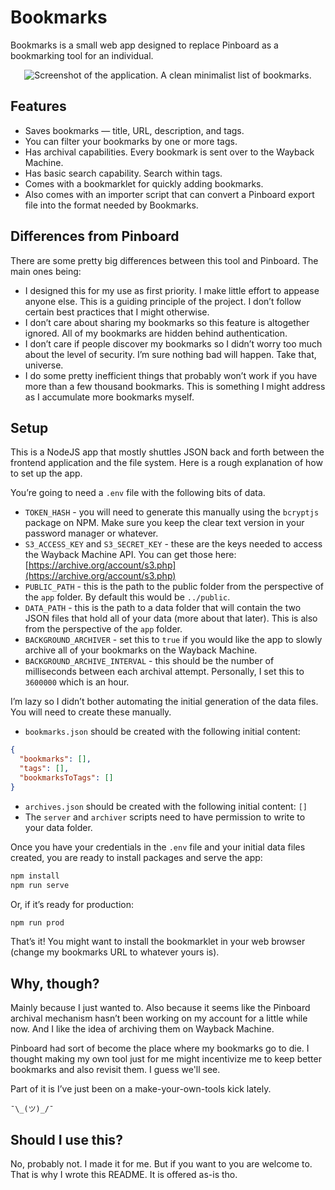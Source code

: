 # Bookmarks

Bookmarks is a small web app designed to replace Pinboard as a bookmarking tool for an individual.

<p align="center">
<img alt="Screenshot of the application. A clean minimalist list of bookmarks." src="https://i.postimg.cc/nLCJ2x97/Screen-Shot-2022-06-20-at-11-45-45-PM.png" />
</p>

## Features

- Saves bookmarks — title, URL, description, and tags.
- You can filter your bookmarks by one or more tags.
- Has archival capabilities. Every bookmark is sent over to the Wayback Machine.
- Has basic search capability. Search within tags.
- Comes with a bookmarklet for quickly adding bookmarks.
- Also comes with an importer script that can convert a Pinboard export file into the format needed by Bookmarks.

## Differences from Pinboard

There are some pretty big differences between this tool and Pinboard. The main ones being:

- I designed this for my use as first priority. I make little effort to appease anyone else. This is a guiding principle of the project. I don’t follow certain best practices that I might otherwise.
- I don’t care about sharing my bookmarks so this feature is altogether ignored. All of my bookmarks are hidden behind authentication.
- I don’t care if people discover my bookmarks so I didn’t worry too much about the level of security. I’m sure nothing bad will happen. Take that, universe.
- I do some pretty inefficient things that probably won’t work if you have more than a few thousand bookmarks. This is something I might address as I accumulate more bookmarks myself.

## Setup

This is a NodeJS app that mostly shuttles JSON back and forth between the frontend application and the file system. Here is a rough explanation of how to set up the app.

You’re going to need a `.env` file with the following bits of data.

- `TOKEN_HASH` - you will need to generate this manually using the `bcryptjs` package on NPM. Make sure you keep the clear text version in your password manager or whatever.
- `S3_ACCESS_KEY` and `S3_SECRET_KEY` - these are the keys needed to access the Wayback Machine API. You can get those here: [https://archive.org/account/s3.php](https://archive.org/account/s3.php)
- `PUBLIC_PATH` - this is the path to the public folder from the perspective of the `app` folder. By default this would be `../public`.
- `DATA_PATH` - this is the path to a data folder that will contain the two JSON files that hold all of your data (more about that later). This is also from the perspective of the `app` folder.
- `BACKGROUND_ARCHIVER` - set this to `true` if you would like the app to slowly archive all of your bookmarks on the Wayback Machine.
- `BACKGROUND_ARCHIVE_INTERVAL` - this should be the number of milliseconds between each archival attempt. Personally, I set this to `3600000` which is an hour.

I’m lazy so I didn’t bother automating the initial generation of the data files. You will need to create these manually.

- `bookmarks.json` should be created with the following initial content:

```json
{
  "bookmarks": [],
  "tags": [],
  "bookmarksToTags": []
}
```

- `archives.json` should be created with the following initial content: `[]`
- The `server` and `archiver` scripts need to have permission to write to your data folder.

Once you have your credentials in the `.env` file and your initial data files created, you are ready to install packages and serve the app:

```bash
npm install
npm run serve
```

Or, if it’s ready for production:

```bash
npm run prod
```

That’s it! You might want to install the bookmarklet in your web browser (change my bookmarks URL to whatever yours is).

## Why, though?

Mainly because I just wanted to. Also because it seems like the Pinboard archival mechanism hasn’t been working on my account for a little while now. And I like the idea of archiving them on Wayback Machine.

Pinboard had sort of become the place where my bookmarks go to die. I thought making my own tool just for me might incentivize me to keep better bookmarks and also revisit them. I guess we'll see.

Part of it is I’ve just been on a make-your-own-tools kick lately.

`¯\_(ツ)_/¯`

## Should I use this?

No, probably not. I made it for me. But if you want to you are welcome to. That is why I wrote this README. It is offered as-is tho.
